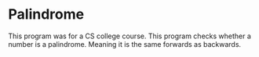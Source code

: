 # Palindrome
This program was for a CS college course. This program checks whether a number is a palindrome. Meaning it is the same forwards as backwards.
